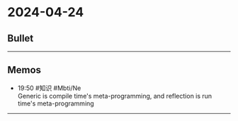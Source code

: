 # 2024-04-24

## Bullet
---

## Memos
- 19:50 #知识 #Mbti/Ne <br>Generic is compile time's meta-programming, and reflection is run time's meta-programming<br>
---
